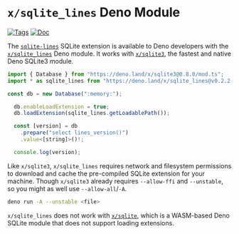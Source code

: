 <!--- Generated with the deno_generate_package.sh script, don't edit by hand! -->

# `x/sqlite_lines` Deno Module

[![Tags](https://img.shields.io/github/release/asg017/sqlite-lines)](https://github.com/asg017/sqlite-lines/releases)
[![Doc](https://doc.deno.land/badge.svg)](https://doc.deno.land/https/deno.land/x/sqlite-lines@0.2.2-alpha.2/mod.ts)

The [`sqlite-lines`](https://github.com/asg017/sqlite-lines) SQLite extension is available to Deno developers with the [`x/sqlite_lines`](https://deno.land/x/sqlite-lines) Deno module. It works with [`x/sqlite3`](https://deno.land/x/sqlite3), the fastest and native Deno SQLite3 module.

```js
import { Database } from "https://deno.land/x/sqlite3@0.8.0/mod.ts";
import * as sqlite_lines from "https://deno.land/x/sqlite_lines@v0.2.2-alpha.2/mod.ts";

const db = new Database(":memory:");

  db.enableLoadExtension = true;
  db.loadExtension(sqlite_lines.getLoadablePath());

  const [version] = db
    .prepare("select lines_version()")
    .value<[string]>()!;

  console.log(version);

```

Like `x/sqlite3`, `x/sqlite_lines` requires network and filesystem permissions to download and cache the pre-compiled SQLite extension for your machine. Though `x/sqlite3` already requires `--allow-ffi` and `--unstable`, so you might as well use `--allow-all`/`-A`.

```bash
deno run -A --unstable <file>
```

`x/sqlite_lines` does not work with [`x/sqlite`](https://deno.land/x/sqlite@v3.7.0), which is a WASM-based Deno SQLite module that does not support loading extensions.
